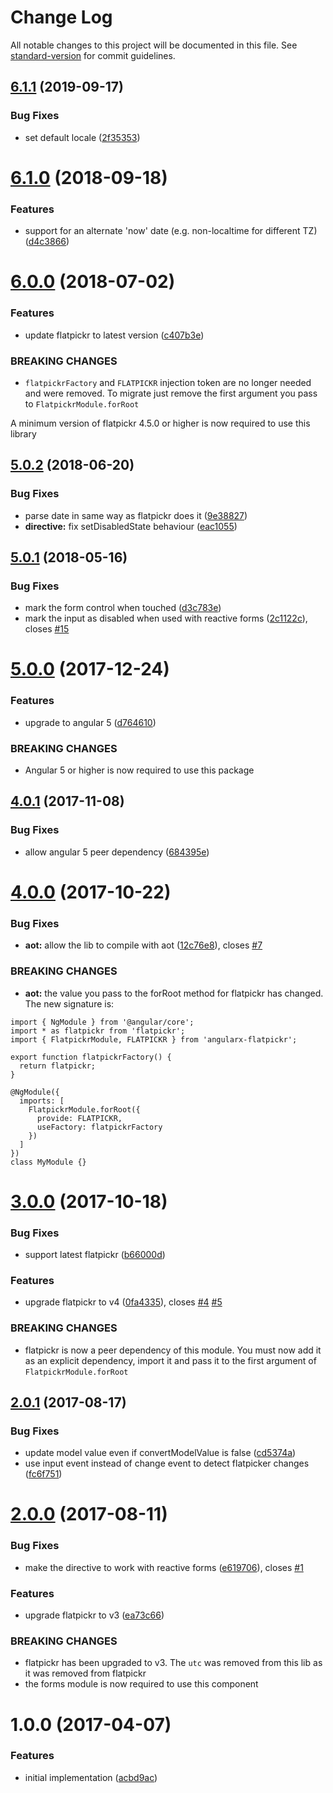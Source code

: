 # Change Log

All notable changes to this project will be documented in this file. See [standard-version](https://github.com/conventional-changelog/standard-version) for commit guidelines.

<a name="6.1.1"></a>
## [6.1.1](https://github.com/mattlewis92/angularx-flatpickr/compare/v6.1.0...v6.1.1) (2019-09-17)


### Bug Fixes

* set default locale ([2f35353](https://github.com/mattlewis92/angularx-flatpickr/commit/2f35353))



<a name="6.1.0"></a>
# [6.1.0](https://github.com/mattlewis92/angularx-flatpickr/compare/v6.0.0...v6.1.0) (2018-09-18)


### Features

* support for an alternate 'now' date (e.g. non-localtime for different TZ) ([d4c3866](https://github.com/mattlewis92/angularx-flatpickr/commit/d4c3866))



<a name="6.0.0"></a>
# [6.0.0](https://github.com/mattlewis92/angularx-flatpickr/compare/v5.0.2...v6.0.0) (2018-07-02)


### Features

* update flatpickr to latest version ([c407b3e](https://github.com/mattlewis92/angularx-flatpickr/commit/c407b3e))


### BREAKING CHANGES

* `flatpickrFactory` and `FLATPICKR` injection token are no longer needed and were removed. To migrate just remove the first argument you pass to `FlatpickrModule.forRoot`

A minimum version of flatpickr 4.5.0 or higher is now required to use this library



<a name="5.0.2"></a>
## [5.0.2](https://github.com/mattlewis92/angularx-flatpickr/compare/v5.0.1...v5.0.2) (2018-06-20)


### Bug Fixes

* parse date in same way as flatpickr does it ([9e38827](https://github.com/mattlewis92/angularx-flatpickr/commit/9e38827))
* **directive:** fix setDisabledState behaviour ([eac1055](https://github.com/mattlewis92/angularx-flatpickr/commit/eac1055))



<a name="5.0.1"></a>
## [5.0.1](https://github.com/mattlewis92/angularx-flatpickr/compare/v5.0.0...v5.0.1) (2018-05-16)


### Bug Fixes

* mark the form control when touched ([d3c783e](https://github.com/mattlewis92/angularx-flatpickr/commit/d3c783e))
* mark the input as disabled when used with reactive forms ([2c1122c](https://github.com/mattlewis92/angularx-flatpickr/commit/2c1122c)), closes [#15](https://github.com/mattlewis92/angularx-flatpickr/issues/15)



<a name="5.0.0"></a>
# [5.0.0](https://github.com/mattlewis92/angularx-flatpickr/compare/v4.0.1...v5.0.0) (2017-12-24)


### Features

* upgrade to angular 5 ([d764610](https://github.com/mattlewis92/angularx-flatpickr/commit/d764610))


### BREAKING CHANGES

* Angular 5 or higher is now required to use this package



<a name="4.0.1"></a>
## [4.0.1](https://github.com/mattlewis92/angularx-flatpickr/compare/v4.0.0...v4.0.1) (2017-11-08)


### Bug Fixes

* allow angular 5 peer dependency ([684395e](https://github.com/mattlewis92/angularx-flatpickr/commit/684395e))



<a name="4.0.0"></a>
# [4.0.0](https://github.com/mattlewis92/angularx-flatpickr/compare/v3.0.0...v4.0.0) (2017-10-22)


### Bug Fixes

* **aot:** allow the lib to compile with aot ([12c76e8](https://github.com/mattlewis92/angularx-flatpickr/commit/12c76e8)), closes [#7](https://github.com/mattlewis92/angularx-flatpickr/issues/7)


### BREAKING CHANGES

* **aot:** the value you pass to the forRoot method for flatpickr has changed. The new signature is:

```
import { NgModule } from '@angular/core';
import * as flatpickr from 'flatpickr';
import { FlatpickrModule, FLATPICKR } from 'angularx-flatpickr';

export function flatpickrFactory() {
  return flatpickr;
}

@NgModule({
  imports: [
    FlatpickrModule.forRoot({
      provide: FLATPICKR,
      useFactory: flatpickrFactory
    })
  ]
})
class MyModule {}
```



<a name="3.0.0"></a>
# [3.0.0](https://github.com/mattlewis92/angularx-flatpickr/compare/v2.0.1...v3.0.0) (2017-10-18)


### Bug Fixes

* support latest flatpickr ([b66000d](https://github.com/mattlewis92/angularx-flatpickr/commit/b66000d))


### Features

* upgrade flatpickr to v4 ([0fa4335](https://github.com/mattlewis92/angularx-flatpickr/commit/0fa4335)), closes [#4](https://github.com/mattlewis92/angularx-flatpickr/issues/4) [#5](https://github.com/mattlewis92/angularx-flatpickr/issues/5)


### BREAKING CHANGES

* flatpickr is now a peer dependency of this module. You must now add it as an
explicit dependency, import it and pass it to the first argument of `FlatpickrModule.forRoot`



<a name="2.0.1"></a>
## [2.0.1](https://github.com/mattlewis92/angularx-flatpickr/compare/v2.0.0...v2.0.1) (2017-08-17)


### Bug Fixes

* update model value even if convertModelValue is false ([cd5374a](https://github.com/mattlewis92/angularx-flatpickr/commit/cd5374a))
* use input event instead of change event to detect flatpicker changes ([fc6f751](https://github.com/mattlewis92/angularx-flatpickr/commit/fc6f751))



<a name="2.0.0"></a>
# [2.0.0](https://github.com/mattlewis92/angularx-flatpickr/compare/v1.0.0...v2.0.0) (2017-08-11)


### Bug Fixes

* make the directive to work with reactive forms ([e619706](https://github.com/mattlewis92/angularx-flatpickr/commit/e619706)), closes [#1](https://github.com/mattlewis92/angularx-flatpickr/issues/1)


### Features

* upgrade flatpickr to v3 ([ea73c66](https://github.com/mattlewis92/angularx-flatpickr/commit/ea73c66))


### BREAKING CHANGES

* flatpickr has been upgraded to v3. The `utc` was removed from this lib as it was
removed from flatpickr
* the forms module is now required to use this component



<a name="1.0.0"></a>
# 1.0.0 (2017-04-07)


### Features

* initial implementation ([acbd9ac](https://github.com/mattlewis92/angularx-flatpickr/commit/acbd9ac))
